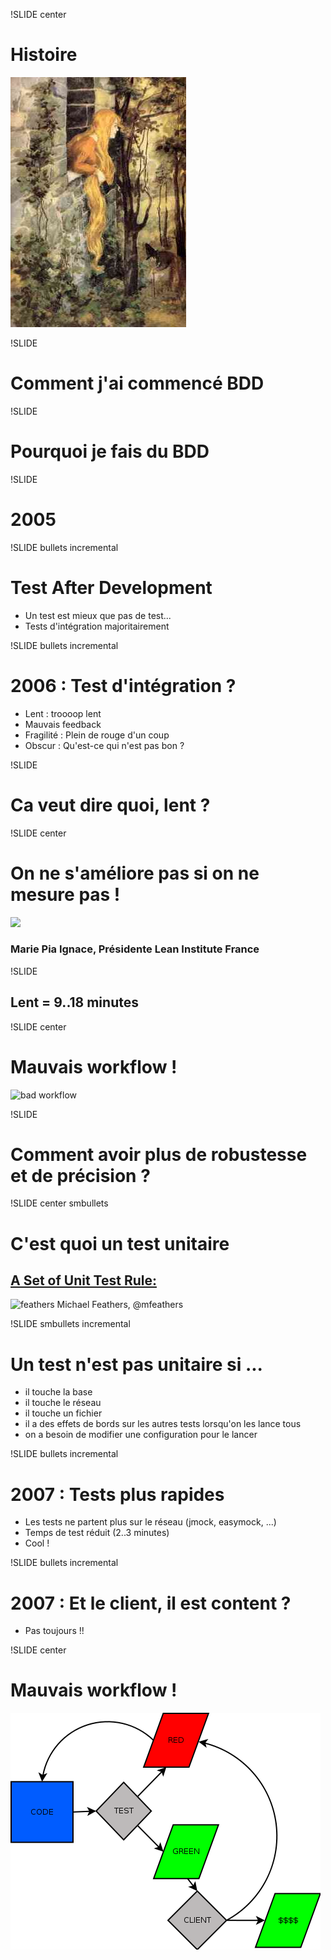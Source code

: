 !SLIDE center

# Histoire

![fairy](fairy_rapunzel.jpg)

!SLIDE

# Comment j'ai commencé BDD

!SLIDE

# Pourquoi je fais du BDD

!SLIDE

# 2005

!SLIDE bullets incremental

# Test After Development

* Un test est mieux que pas de test...
* Tests d'intégration majoritairement

!SLIDE bullets incremental

2006 : Test d'intégration ?
===========================
* Lent : troooop lent
* Mauvais feedback
* Fragilité : Plein de rouge d'un coup
* Obscur : Qu'est-ce qui n'est pas bon ?

!SLIDE

# Ca veut dire quoi, lent ?

!SLIDE center

# On ne s'améliore pas si on ne mesure pas !
![](mpi.jpg)
### Marie Pia Ignace, Présidente Lean Institute France

!SLIDE

## Lent = 9..18 minutes

!SLIDE center

Mauvais workflow !
==================
![bad workflow](code-test-repair.png)

!SLIDE

Comment avoir plus de robustesse et de précision ?
==================================================

!SLIDE center smbullets

C'est quoi un test unitaire
===========================

[A Set of Unit Test Rule:](http://www.artima.com/weblogs/viewpost.jsp?thread=126923)
------------------------------------------------------------------------------------
![feathers](feathers-twitter.jpg)
Michael Feathers, @mfeathers

!SLIDE smbullets incremental

Un test n'est pas unitaire si ...
=================================

* il touche la base
* il touche le réseau
* il touche un fichier
* il a des effets de bords sur les autres tests lorsqu'on les lance tous
* on a besoin de modifier une configuration pour le lancer

!SLIDE bullets incremental

2007 : Tests plus rapides
=========================
* Les tests ne partent plus sur le réseau (jmock, easymock, ...)
* Temps de test réduit (2..3 minutes)
* Cool !

!SLIDE bullets incremental

2007 : Et le client, il est content ?
=====================================
* Pas toujours !!

!SLIDE center

Mauvais workflow !
==================

![](../shared/code-test-release-fail.png)


